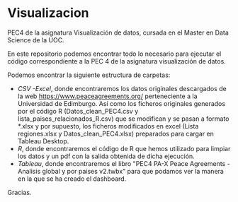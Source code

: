 # Visualizacion
PEC4 de la asignatura Visualización de datos, cursada en el Master en Data Science de la UOC.

En este repositorio podemos encontrar todo lo necesario para ejecutar el código correspondiente a la PEC 4 de la asignatura visualización de datos. 

Podemos encontrar la siguiente estructura de carpetas:
- *CSV -Excel*, donde encontraremos los datos originales descargados de la web https://www.peaceagreements.org/ perteneciente a la Universidad de Edimburgo. Así como los ficheros originales generados por el código R (Datos_clean_PEC4.csv y lista_paises_relacionados_R.csv) que se modifican y se pasan a formato \*.xlsx y por supuesto, los ficheros modificados en excel (Lista regiones.xlsx y Datos_clean_PEC4.xlsx) preparados para cargar en Tableau Desktop.
- *R*, donde encontraremos el código de R que hemos utilizado para limpiar los datos y un pdf con la salida obtenida de dicha ejecución. 
- *Tableau*, donde encontraremos el libro "PEC4 PA-X Peace Agreements - Analisis global y por paises v2.twbx" para que podamos ver la manera en la que se ha creado el dashboard. 

Gracias. 

